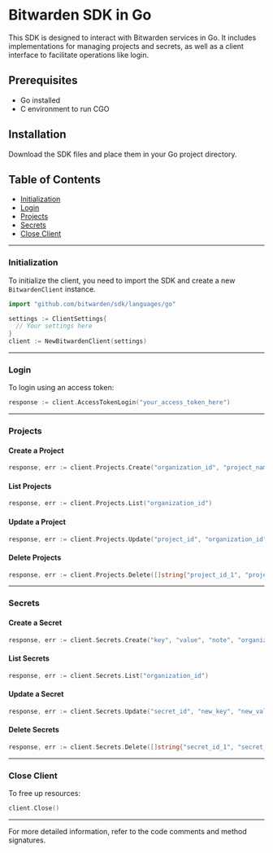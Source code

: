 # Bitwarden SDK in Go

This SDK is designed to interact with Bitwarden services in Go. It includes implementations for managing projects and secrets, as well as a client interface to facilitate operations like login.

## Prerequisites

- Go installed
- C environment to run CGO

## Installation

Download the SDK files and place them in your Go project directory.

## Table of Contents

- [Initialization](#initialization)
- [Login](#login)
- [Projects](#projects)
- [Secrets](#secrets)
- [Close Client](#close-client)

---

### Initialization

To initialize the client, you need to import the SDK and create a new `BitwardenClient` instance.

```go
import "github.com/bitwarden/sdk/languages/go"

settings := ClientSettings{
  // Your settings here
}
client := NewBitwardenClient(settings)
```

---

### Login

To login using an access token:

```go
response := client.AccessTokenLogin("your_access_token_here")
```

---

### Projects

#### Create a Project

```go
response, err := client.Projects.Create("organization_id", "project_name")
```

#### List Projects

```go
response, err := client.Projects.List("organization_id")
```

#### Update a Project

```go
response, err := client.Projects.Update("project_id", "organization_id", "new_project_name")
```

#### Delete Projects

```go
response, err := client.Projects.Delete([]string{"project_id_1", "project_id_2"})
```

---

### Secrets

#### Create a Secret

```go
response, err := client.Secrets.Create("key", "value", "note", "organization_id", []string{"project_id"})
```

#### List Secrets

```go
response, err := client.Secrets.List("organization_id")
```

#### Update a Secret

```go
response, err := client.Secrets.Update("secret_id", "new_key", "new_value", "new_note", "organization_id", []string{"project_id"})
```

#### Delete Secrets

```go
response, err := client.Secrets.Delete([]string{"secret_id_1", "secret_id_2"})
```

---

### Close Client

To free up resources:

```go
client.Close()
```

---

For more detailed information, refer to the code comments and method signatures.
